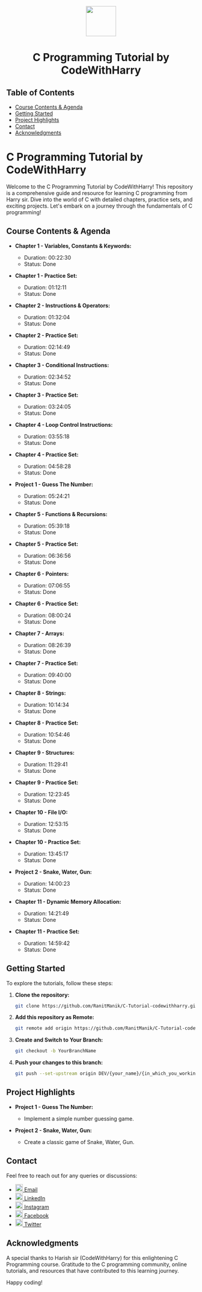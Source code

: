 <a name="readme-top"></a>
<div align="center">
  <img width="80px" src="https://upload.wikimedia.org/wikipedia/commons/1/19/C_Logo.png">
  <h1> C Programming Tutorial by CodeWithHarry</h1>
</div>

## Table of Contents

- [Course Contents & Agenda](#course-contents--agenda)
- [Getting Started](#getting-started)
- [Project Highlights](#project-highlights)
- [Contact](#contact)
- [Acknowledgments](#acknowledgments)

# C Programming Tutorial by CodeWithHarry

Welcome to the C Programming Tutorial by CodeWithHarry! This repository is a comprehensive guide and resource for learning C programming from Harry sir. Dive into the world of C with detailed chapters, practice sets, and exciting projects. Let's embark on a journey through the fundamentals of C programming!

## Course Contents & Agenda

- **Chapter 1 - Variables, Constants & Keywords:**
  - Duration: 00:22:30
  - Status: Done

- **Chapter 1 - Practice Set:**
  - Duration: 01:12:11
  - Status: Done

- **Chapter 2 - Instructions & Operators:**
  - Duration: 01:32:04
  - Status: Done

- **Chapter 2 - Practice Set:**
  - Duration: 02:14:49
  - Status: Done

- **Chapter 3 - Conditional Instructions:**
  - Duration: 02:34:52
  - Status: Done

- **Chapter 3 - Practice Set:**
  - Duration: 03:24:05
  - Status: Done

- **Chapter 4 - Loop Control Instructions:**
  - Duration: 03:55:18
  - Status: Done

- **Chapter 4 - Practice Set:**
  - Duration: 04:58:28
  - Status: Done

- **Project 1 - Guess The Number:**
  - Duration: 05:24:21
  - Status: Done

- **Chapter 5 - Functions & Recursions:**
  - Duration: 05:39:18
  - Status: Done

- **Chapter 5 - Practice Set:**
  - Duration: 06:36:56
  - Status: Done

- **Chapter 6 - Pointers:**
  - Duration: 07:06:55
  - Status: Done

- **Chapter 6 - Practice Set:**
  - Duration: 08:00:24
  - Status: Done

- **Chapter 7 - Arrays:**
  - Duration: 08:26:39
  - Status: Done

- **Chapter 7 - Practice Set:**
  - Duration: 09:40:00
  - Status: Done

- **Chapter 8 - Strings:**
  - Duration: 10:14:34
  - Status: Done

- **Chapter 8 - Practice Set:**
  - Duration: 10:54:46
  - Status: Done

- **Chapter 9 - Structures:**
  - Duration: 11:29:41
  - Status: Done

- **Chapter 9 - Practice Set:**
  - Duration: 12:23:45
  - Status: Done

- **Chapter 10 - File I/O:**
  - Duration: 12:53:15
  - Status: Done

- **Chapter 10 - Practice Set:**
  - Duration: 13:45:17
  - Status: Done

- **Project 2 - Snake, Water, Gun:**
  - Duration: 14:00:23
  - Status: Done

- **Chapter 11 - Dynamic Memory Allocation:**
  - Duration: 14:21:49
  - Status: Done

- **Chapter 11 - Practice Set:**
  - Duration: 14:59:42
  - Status: Done

## Getting Started

To explore the tutorials, follow these steps:

1. **Clone the repository:**
   ```bash
   git clone https://github.com/RanitManik/C-Tutorial-codewithharry.git
   ```

2. **Add this repository as Remote:**
   ```bash
   git remote add origin https://github.com/RanitManik/C-Tutorial-codewithharry.git
   ```

3. **Create and Switch to Your Branch:**
   ```bash
   git checkout -b YourBranchName
   ```

4. **Push your changes to this branch:**
   ```bash
   git push --set-upstream origin DEV/{your_name}/{in_which_you_working_on}
   ```

## Project Highlights

- **Project 1 - Guess The Number:**
  - Implement a simple number guessing game.

- **Project 2 - Snake, Water, Gun:**
  - Create a classic game of Snake, Water, Gun.

## Contact

Feel free to reach out for any queries or discussions:

- [<img src="https://cdn4.iconfinder.com/data/icons/social-media-logos-6/512/112-gmail_email_mail-512.png" height="20" /> Email](mailto:ranitmanik.dev@gmail.com)
- [<img src="https://upload.wikimedia.org/wikipedia/commons/thumb/c/ca/LinkedIn_logo_initials.png/480px-LinkedIn_logo_initials.png" height="20" /> LinkedIn](https://www.linkedin.com/in/ranit-manik/)
- [<img src="https://upload.wikimedia.org/wikipedia/commons/thumb/a/a5/Instagram_icon.png/600px-Instagram_icon.png" height="20" /> Instagram](https://www.instagram.com/ranit_manik_/)
- [<img src="https://upload.wikimedia.org/wikipedia/commons/6/6c/Facebook_Logo_2023.png" height="20" /> Facebook](https://www.facebook.com/RanitKumarManik/)
- [<img src="https://upload.wikimedia.org/wikipedia/commons/thumb/6/6f/Logo_of_Twitter.svg/512px-Logo_of_Twitter.svg.png" height="20" /> Twitter](https://twitter.com/RANIT_MANIK)


## Acknowledgments

A special thanks to Harish sir (CodeWithHarry) for this enlightening C Programming course. Gratitude to the C programming community, online tutorials, and resources that have contributed to this learning journey.

Happy coding!
